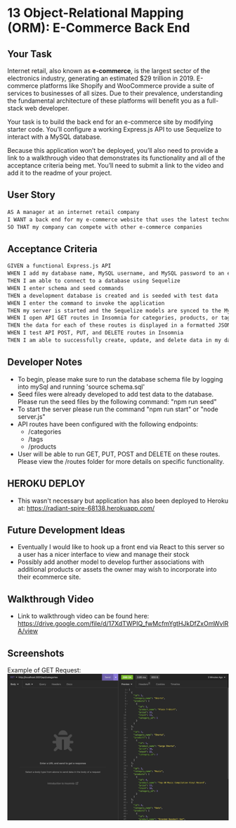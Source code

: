 # 13 Object-Relational Mapping (ORM): E-Commerce Back End

## Your Task

Internet retail, also known as **e-commerce**, is the largest sector of the electronics industry, generating an estimated $29 trillion in 2019. E-commerce platforms like Shopify and WooCommerce provide a suite of services to businesses of all sizes. Due to their prevalence, understanding the fundamental architecture of these platforms will benefit you as a full-stack web developer.

Your task is to build the back end for an e-commerce site by modifying starter code. You’ll configure a working Express.js API to use Sequelize to interact with a MySQL database.

Because this application won’t be deployed, you’ll also need to provide a link to a walkthrough video that demonstrates its functionality and all of the acceptance criteria being met. You’ll need to submit a link to the video and add it to the readme of your project.

## User Story

```md
AS A manager at an internet retail company
I WANT a back end for my e-commerce website that uses the latest technologies
SO THAT my company can compete with other e-commerce companies
```

## Acceptance Criteria

```md
GIVEN a functional Express.js API
WHEN I add my database name, MySQL username, and MySQL password to an environment variable file
THEN I am able to connect to a database using Sequelize
WHEN I enter schema and seed commands
THEN a development database is created and is seeded with test data
WHEN I enter the command to invoke the application
THEN my server is started and the Sequelize models are synced to the MySQL database
WHEN I open API GET routes in Insomnia for categories, products, or tags
THEN the data for each of these routes is displayed in a formatted JSON
WHEN I test API POST, PUT, and DELETE routes in Insomnia
THEN I am able to successfully create, update, and delete data in my database
```

## Developer Notes
- To begin, please make sure to run the database schema file by logging into mySql and running 'source schema.sql'
- Seed files were already developed to add test data to the database. Please run the seed files by the following command: "npm run seed"
- To start the server please run the command "npm run start" or "node server.js"
- API routes have been configured with the following endpoints:
    - /categories
    - /tags
    - /products
- User will be able to run GET, PUT, POST and DELETE on these routes. Please view the /routes folder for more details on specific functionality. 

## HEROKU DEPLOY
- This wasn't necessary but application has also been deployed to Heroku at: 
https://radiant-spire-68138.herokuapp.com/

## Future Development Ideas
- Eventually I would like to hook up a front end via React to this server so a user has a nicer interface to view and manage their stock
- Possibly add another model to develop further associations with additional products or assets the owner may wish to incorporate into their ecommerce site.

## Walkthrough Video
- Link to walkthrough video can be found here: 
https://drive.google.com/file/d/17XdTWPIQ_fwMcfmYgtHJkDfZxOmWvlRA/view


## Screenshots
Example of GET Request:
![Sample Get request](./Assets/Sample-GET.jpeg)